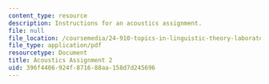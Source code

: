```yaml
---
content_type: resource
description: Instructions for an acoustics assignment.
file: null
file_location: /coursemedia/24-910-topics-in-linguistic-theory-laboratory-phonology-spring-2007/396f4406924f871688aa158d7d245696_acoustics.pdf
file_type: application/pdf
resourcetype: Document
title: Acoustics Assignment 2
uid: 396f4406-924f-8716-88aa-158d7d245696
---
```

